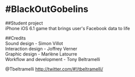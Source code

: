 #BlackOutGobelins
======================

##Student project  
iPhone iOS 6.1 game that brings user's Facebook data to life

##Credits  
Sound design - Simon Villot  
Interaction design - Joffrey Verner  
Graphic design - Marlène Latourre  
Workflow and development - Tony Beltramelli

@Tbeltramelli <http://twitter.com/#!/tbeltramelli/>